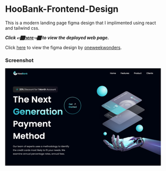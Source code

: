 # HooBank-Frontend-Design
This is a modern landing page figma design that I implimented using react and tailwind css.

___Click 👉🏾[here](https://hoo-bank-steel-one.vercel.app/)👈🏾 to view the deployed web page.___

Click [here](https://www.figma.com/file/bUGIPys15E78w9bs1l4tgS/HooBank?type=design&node-id=310-485) to view the figma design by [oneweekwonders](https://www.oneweekwonders.com/).

### Screenshot
![Hoobank](./src/assets/screenshot.png)

